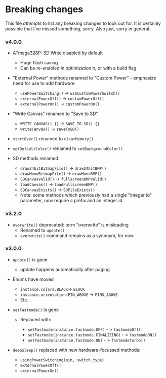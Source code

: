 # Breaking changes

This file *attempts* to list any breaking changes to look out for.
It is certainly possible that I've missed something, sorry.
Also just, sorry in general.

### v4.0.0
* ATmega328P: SD Write disabled by default
    * Huge flash saving
    * Can be re-enabled in optimization.h, or with a build flag
  
*  "External Power" methods renamed to "Custom Power" - emphasize need for use to add hardware
    * `usePowerSwitching()` -> `useCustomPowerSwitch()`
    * `externalPowerOff()` -> `customPowerOff()`
    * `externalPowerOn()` -> `customPowerOn()`

*  "Write Canvas" renamed to "Save to SD"
    * `WRITE_CANVAS() {}` -> `SAVE_TO_SD() {}`
    * `writeCanvas()` -> `saveToSD()`

* `startOver()` renamed to `clearMemory()`

* `setDefaultColor()` renamed to `setBackgroundColor()`

* SD methods renamed
    * `draw24bitBitmapFile()` -> `draw24bitBMP()`
    * `drawMonoBitmapFile()` -> `drawMonoBMP()`
    * `SDCanvasValid()` -> `fullscreenBMPValid()`
    * `loadCanvas()` -> `loadFullscreenBMP()`
    * `SDCanvasExists()` -> `SDFileExists()`
    * Note: some methods which previously had a single "integer id" parameter, now require a prefix and an integer id


### v3.2.0
* `overwrite()` deprecated: term "overwrite" is misleading
    * Renamed to `update()`
    * `overwrite()` command remains as a synonym, for now
  
### v3.0.0

 * `update()` is gone
    * update happens automatically after paging
  
 * Enums have moved
    * `instance.colors.BLACK`-> `BLACK`
    * `instance.orientation.PIN_ABOVE` -> `PINS_ABOVE`
    * Etc.
  
* `setFastmode()` is gone
    * Replaced with:
        <nobr>
        * `setFastmode(instance.fastmode.OFF)` - > `fastmodeOff()`
        * `setFastmode(instance.fastmode.FINALIZING)` - > `fastmodeON()`
        * `setFastmode(instance.fastmode.ON)` - > `fastmodeTurbo()`
        </nobr>

* `deepSleep()` replaced with new  hardware-focussed methods:
    * `usingPowerSwitching(pin, switch_type)`
    * `externalPowerOff()`
    * `externalPowerOn()`